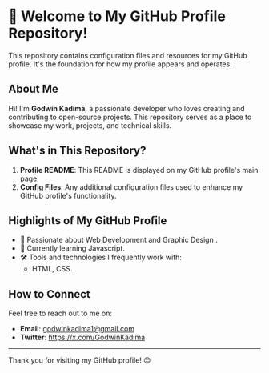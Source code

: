 # 👋 Welcome to My GitHub Profile Repository!

This repository contains configuration files and resources for my GitHub profile. It's the foundation for how my profile appears and operates.

## About Me

Hi! I'm **Godwin Kadima**, a passionate developer who loves creating and contributing to open-source projects. This repository serves as a place to showcase my work, projects, and technical skills.

## What's in This Repository?

1. **Profile README**: This README is displayed on my GitHub profile's main page.
2. **Config Files**: Any additional configuration files used to enhance my GitHub profile's functionality.

## Highlights of My GitHub Profile

- 🌟 Passionate about Web Development and Graphic Design .
- 🌱 Currently learning Javascript.
- 🛠️ Tools and technologies I frequently work with:
  - HTML, CSS.

## How to Connect

Feel free to reach out to me on:

- **Email**: godwinkadima1@gmail.com
- **Twitter**: https://x.com/GodwinKadima

---

Thank you for visiting my GitHub profile! 😊

